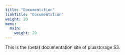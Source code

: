 ```yaml
---
title: "Documentation"
linkTitle: "Documentation"
weight: 20
menu:
  main:
    weight: 20
---
```

This is the (beta) documentation site of plusstorage S3.